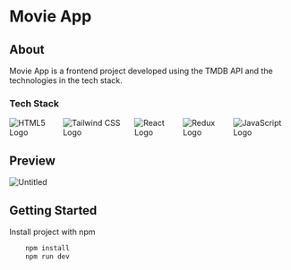 # Movie App

## About

Movie App is a frontend project developed using the TMDB API and the technologies in the tech stack.

### Tech Stack

<div style="display: flex; gap: 10px;">
  <img src="https://img.shields.io/badge/HTML5-E34F26?style=for-the-badge&logo=html5&logoColor=white" alt="HTML5 Logo"/>
  <img src="https://img.shields.io/badge/Tailwind_CSS-38B2AC?style=for-the-badge&logo=tailwind-css&logoColor=white" alt="Tailwind CSS Logo"/>
  <img src="https://img.shields.io/badge/React-20232A?style=for-the-badge&logo=react&logoColor=61DAFB" alt="React Logo"/>
  <img src="https://img.shields.io/badge/Redux-593D88?style=for-the-badge&logo=redux&logoColor=white" alt="Redux Logo"/>
  <img src="https://img.shields.io/badge/JavaScript-323330?style=for-the-badge&logo=javascript&logoColor=F7DF1E" alt="JavaScript Logo"/>
</div>

## Preview

![Untitled](https://github.com/snzyrn/react-redux-tmdb-movie-app/assets/73521064/e850f7fa-3767-474c-932e-579eacf5b5b4)

## Getting Started

Install project with npm

```bash
    npm install
    npm run dev
```
